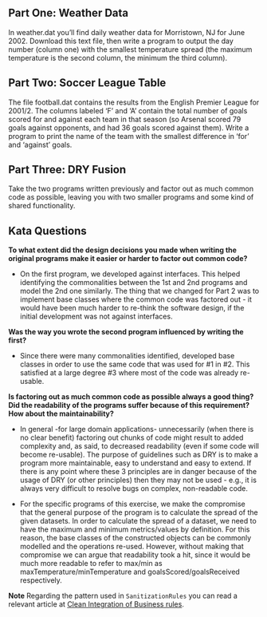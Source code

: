 ## Part One: Weather Data
In weather.dat you’ll find daily weather data for Morristown, NJ for June 2002. Download this text file, then write a program to output the day number (column one) with the smallest temperature spread (the maximum temperature is the second column, the minimum the third column).

## Part Two: Soccer League Table
The file football.dat contains the results from the English Premier League for 2001/2. The columns labeled ‘F’ and ‘A’ contain the total number of goals scored for and against each team in that season (so Arsenal scored 79 goals against opponents, and had 36 goals scored against them). Write a program to print the name of the team with the smallest difference in ‘for’ and ‘against’ goals.

## Part Three: DRY Fusion
Take the two programs written previously and factor out as much common code as possible, leaving you with two smaller programs and some kind of shared functionality.

## Kata Questions
**To what extent did the design decisions you made when writing the original programs make it easier or harder to factor out common code?**
- On the first program, we developed against interfaces. This helped identifying the commonalities between the 1st and 2nd programs and model the 2nd one similarly. The thing that we changed for Part 2 was to implement base classes where the common code was factored out - it would have been much harder to re-think the software design, if the initial development was not against interfaces.

**Was the way you wrote the second program influenced by writing the first?**
-  Since there were many commonalities identified, developed base classes in order to use the same code that was used for #1 in #2. This satisfied at a large degree #3 where most of the code was already re-usable.

**Is factoring out as much common code as possible always a good thing? Did the readability of the programs suffer because of this requirement? How about the maintainability?**

- In general -for large domain applications- unnecessarily (when there is no clear benefit) factoring out chunks of code might result to added complexity and, as said, to decreased readability (even if some code will become re-usable). The purpose of guidelines such as DRY is to make a program more maintainable, easy to understand and easy to extend. If there is any point where these 3 principles are in danger because of the usage of DRY (or other principles) then they may not be used - e.g., it is always very difficult to resolve bugs on complex, non-readable code.

- For the specific programs of this exercise, we make the compromise that the general purpose of the program is to calculate the spread of the given datasets. In order to calculate the spread of a dataset, we need to have the maximum and minimum metrics/values by definition. For this reason, the base classes of the constructed objects can be commonly modelled and the operations re-used. However, without making that compromise we can argue that readability took a hit, since it would be much more readable to refer to max/min as maxTemperature/minTemperature and goalsScored/goalsReceived respectively.

**Note**
Regarding the pattern used in ```SanitizationRules``` you can read a relevant article at [Clean Integration of Business rules](https://medium.com/@ioannis-brandt/clean-integration-of-business-rules-78a263371ccd).
